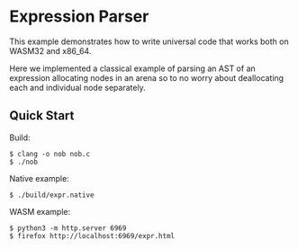 # Expression Parser

This example demonstrates how to write universal code that works both on WASM32 and x86_64.

Here we implemented a classical example of parsing an AST of an expression allocating nodes in an arena so to no worry about deallocating each and individual node separately.

## Quick Start

Build:

```console
$ clang -o nob nob.c
$ ./nob
```

Native example:

```console
$ ./build/expr.native
```

WASM example:

```console
$ python3 -m http.server 6969
$ firefox http://localhost:6969/expr.html
```
